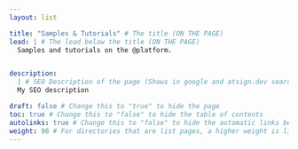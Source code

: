 ```yaml
---
layout: list

title: "Samples & Tutorials" # The title (ON THE PAGE)
lead: | # The lead below the title (ON THE PAGE)
  Samples and tutorials on the @platform.


description:
  | # SEO Description of the page (Shows in google and atsign.dev search)
  My SEO description

draft: false # Change this to "true" to hide the page
toc: true # Change this to "false" to hide the table of contents
autolinks: true # Change this to "false" to hide the automatic links below your content
weight: 98 # For directories that are list pages, a higher weight is listed first
---
```

